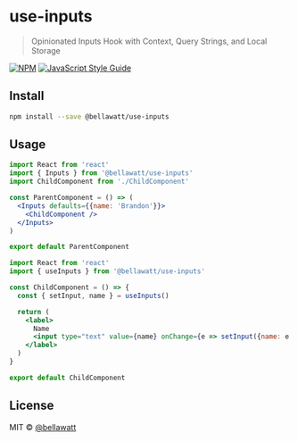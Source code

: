 # use-inputs

> Opinionated Inputs Hook with Context, Query Strings, and Local Storage

[![NPM](https://img.shields.io/npm/v/@bellawatt/use-inputs.svg)](https://www.npmjs.com/package/use-inputs) [![JavaScript Style Guide](https://img.shields.io/badge/code_style-standard-brightgreen.svg)](https://standardjs.com)

## Install

```bash
npm install --save @bellawatt/use-inputs
```

## Usage

```jsx
import React from 'react'
import { Inputs } from '@bellawatt/use-inputs'
import ChildComponent from './ChildComponent'

const ParentComponent = () => (
  <Inputs defaults={{name: 'Brandon'}}>
    <ChildComponent />
  </Inputs>
)

export default ParentComponent

```

```jsx
import React from 'react'
import { useInputs } from '@bellawatt/use-inputs'

const ChildComponent = () => {
  const { setInput, name } = useInputs()

  return (
    <label>
      Name
      <input type="text" value={name} onChange={e => setInput({name: e.currentTarget.value})} />
    </label>
  )
}

export default ChildComponent
```

## License

MIT © [@bellawatt](https://github.com/@bellawatt)

